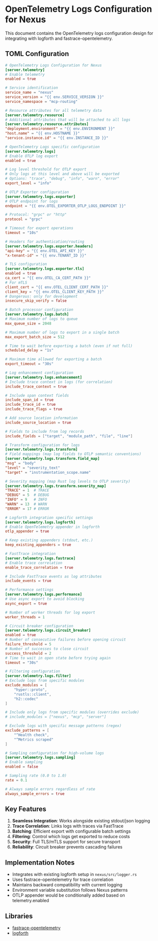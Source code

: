 # OpenTelemetry Logs Configuration for Nexus

This document contains the OpenTelemetry logs configuration design for integrating with logforth and fastrace-opentelemetry.

## TOML Configuration

```toml
# OpenTelemetry Logs Configuration for Nexus
[server.telemetry]
# Enable telemetry
enabled = true

# Service identification
service_name = "nexus"
service_version = "{{ env.SERVICE_VERSION }}"
service_namespace = "mcp-routing"

# Resource attributes for all telemetry data
[server.telemetry.resource]
# Additional attributes that will be attached to all logs
[server.telemetry.resource.attributes]
"deployment.environment" = "{{ env.ENVIRONMENT }}"
"host.name" = "{{ env.HOSTNAME }}"
"service.instance.id" = "{{ env.INSTANCE_ID }}"

# OpenTelemetry Logs specific configuration
[server.telemetry.logs]
# Enable OTLP log export
enabled = true

# Log level threshold for OTLP export
# Only logs at this level and above will be exported
# Options: "trace", "debug", "info", "warn", "error"
export_level = "info"

# OTLP Exporter configuration
[server.telemetry.logs.exporter]
# OTLP endpoint for logs
endpoint = "{{ env.OTEL_EXPORTER_OTLP_LOGS_ENDPOINT }}"

# Protocol: "grpc" or "http"
protocol = "grpc"

# Timeout for export operations
timeout = "10s"

# Headers for authentication/routing
[server.telemetry.logs.exporter.headers]
"api-key" = "{{ env.OTEL_API_KEY }}"
"x-tenant-id" = "{{ env.TENANT_ID }}"

# TLS configuration
[server.telemetry.logs.exporter.tls]
enabled = true
ca_cert = "{{ env.OTEL_CA_CERT_PATH }}"
# For mTLS
client_cert = "{{ env.OTEL_CLIENT_CERT_PATH }}"
client_key = "{{ env.OTEL_CLIENT_KEY_PATH }}"
# Dangerous: only for development
insecure_skip_verify = false

# Batch processor configuration
[server.telemetry.logs.batch]
# Maximum number of logs to queue
max_queue_size = 2048

# Maximum number of logs to export in a single batch
max_export_batch_size = 512

# Time to wait before exporting a batch (even if not full)
scheduled_delay = "1s"

# Maximum time allowed for exporting a batch
export_timeout = "30s"

# Log enhancement configuration
[server.telemetry.logs.enhancement]
# Include trace context in logs (for correlation)
include_trace_context = true

# Include span context fields
include_span_id = true
include_trace_id = true
include_trace_flags = true

# Add source location information
include_source_location = true

# Fields to include from log records
include_fields = ["target", "module_path", "file", "line"]

# Transform configuration for logs
[server.telemetry.logs.transform]
# Field mappings (map log fields to OTLP semantic conventions)
[server.telemetry.logs.transform.field_map]
"msg" = "body"
"level" = "severity_text"
"target" = "instrumentation_scope.name"

# Severity mapping (map Rust log levels to OTLP severity)
[server.telemetry.logs.transform.severity_map]
"TRACE" = 1  # TRACE
"DEBUG" = 5  # DEBUG
"INFO" = 9   # INFO
"WARN" = 13  # WARN
"ERROR" = 17 # ERROR

# Logforth integration specific settings
[server.telemetry.logs.logforth]
# Enable OpenTelemetry appender in logforth
otlp_appender = true

# Keep existing appenders (stdout, etc.)
keep_existing_appenders = true

# FastTrace integration
[server.telemetry.logs.fastrace]
# Enable trace correlation
enable_trace_correlation = true

# Include FastTrace events as log attributes
include_events = true

# Performance settings
[server.telemetry.logs.performance]
# Use async export to avoid blocking
async_export = true

# Number of worker threads for log export
worker_threads = 1

# Circuit breaker configuration
[server.telemetry.logs.circuit_breaker]
enabled = true
# Number of consecutive failures before opening circuit
failure_threshold = 5
# Number of successes to close circuit
success_threshold = 2
# Time to wait in open state before trying again
timeout = "30s"

# Filtering configuration
[server.telemetry.logs.filter]
# Exclude logs from specific modules
exclude_modules = [
    "hyper::proto",
    "rustls::client",
    "h2::codec"
]

# Include only logs from specific modules (overrides exclude)
# include_modules = ["nexus", "mcp", "server"]

# Exclude logs with specific message patterns (regex)
exclude_patterns = [
    "^Health check",
    "^Metrics scraped"
]

# Sampling configuration for high-volume logs
[server.telemetry.logs.sampling]
# Enable sampling
enabled = false

# Sampling rate (0.0 to 1.0)
rate = 0.1

# Always sample errors regardless of rate
always_sample_errors = true
```

## Key Features

1. **Seamless Integration**: Works alongside existing stdout/json logging
2. **Trace Correlation**: Links logs with traces via FastTrace
3. **Batching**: Efficient export with configurable batch settings
4. **Filtering**: Control which logs get exported to reduce costs
5. **Security**: Full TLS/mTLS support for secure transport
6. **Reliability**: Circuit breaker prevents cascading failures

## Implementation Notes

- Integrates with existing logforth setup in `nexus/src/logger.rs`
- Uses fastrace-opentelemetry for trace correlation
- Maintains backward compatibility with current logging
- Environment variable substitution follows Nexus patterns
- OTLP appender would be conditionally added based on telemetry.enabled

## Libraries

- [fastrace-opentelemetry](https://docs.rs/fastrace-opentelemetry/latest/fastrace_opentelemetry/)
- [logforth](https://docs.rs/logforth/latest/logforth/)